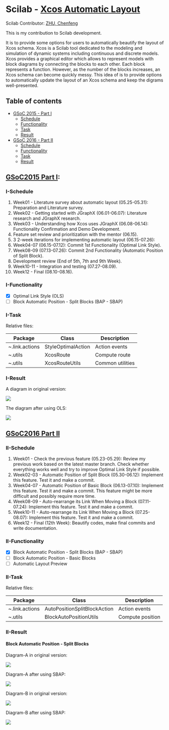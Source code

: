Scilab - [Xcos Automatic Layout](http://wiki.scilab.org/Contributor%20-%20Xcos%20automatic%20layout)
===============================

Scilab Contributor: [ZHU, Chenfeng](http://about.me/zhuchenfeng)

This is my contribution to Scilab development.

It is to provide some options for users to automatically beautify the layout of Xcos schema.
Xcos is a Scilab tool dedicated to the modeling and simulation of dynamic systems including continuous and discrete models. Xcos provides a graphical editor which allows to represent models with block diagrams by connecting the blocks to each other. Each block represents a function. However, as the number of the blocks increases, an Xcos schema can become quickly messy. This idea of is to provide options to automatically update the layout of an Xcos schema and keep the digrams well-presented.

Table of contents
-----------------

  * [GSoC 2015 - Part I](#gsoc2015-part-i)
    * [Schedule](#i-schedule)
    * [Functionality](#i-functionality)
    * [Task](#i-task)
    * [Result](#i-result)
  * [GSoC 2016 - Part II](#gsoc2016-part-ii)
    * [Schedule](#ii-schedule)
    * [Functionality](#ii-functionality)
    * [Task](#ii-task)
    * [Result](#ii-result)

## [GSoC2015 Part I](http://www.google-melange.com/gsoc/project/details/google/gsoc2015/zhuchenfeng/5724160613416960):

### I-Schedule

1. Week01 - Literature survey about automatic layout (05.25-05.31): Preparation and Literature survey.
2. Week02 - Getting started with JGraphX (06.01-06.07): Literature research and JGraphX research.
3. Week03 - Understanding how Xcos uses JGraphX (06.08-06.14): Functionality Confirmation and Demo Development.
4. Feature set review and prioritization with the mentor (06.15).
5. 3 2-week iterations for implementing automatic layout (06.15-07.26):
 1. Week04-07 (06.15-07.12): Commit 1st Functionality (Optimal Link Style).
 2. Week08-09 (07.13-07.26): Commit 2nd Functionality (Automatic Position of Split Block).
6. Development review (End of 5th, 7th and 9th Week).
7. Week10-11 - Integration and testing (07.27-08.09).
8. Week12 - Final (08.10-08.16).

### I-Functionality

- [x] Optimal Link Style (OLS)
- [ ] Block Automatic Position - Split Blocks (BAP - SBAP)

### I-Task

Relative files:

| Package  | Class | Description |
| -------------- | ------------------ | ------------- |
| ~.link.actions | StyleOptimalAction | Action events |
| ~.utils  | XcosRoute  | Compute route |
| ~.utils  | XcosRouteUtils  | Common utilities |

### I-Result

A diagram in original version:

![](resources/images/OLS01.png?raw=true)

The diagram after using OLS:

![](resources/images/OLS02.png?raw=true)


## [GSoC2016 Part II](https://summerofcode.withgoogle.com/projects/#6654261857353728)

### II-Schedule

1. Week01 - Check the previous feature (05.23-05.29): Review my previous work based on the latest master branch. Check whether everything works well and try to improve Optimal Link Style if possible.
2. Week02-03 - Automatic Position of Split Block (05.30-06.12): Implement this feature. Test it and make a commit.
3. Week04-07 - Automatic Position of Basic Block (06.13-07.10): Implement this feature. Test it and make a commit. This feature might be more difficult and possibly require more time.
4. Week08-09 - Auto-rearrange its Link When Moving a Block (07.11-07.24): Implement this feature. Test it and make a commit.
5. Week10-11 - Auto-rearrange its Link When Moving a Block (07.25-08.07): Implement this feature. Test it and make a commit.
6. Week12 - Final (12th Week): Beautify codes, make final commits and write documentation.

### II-Functionality

- [x] Block Automatic Position - Split Blocks (BAP - SBAP)
- [ ] Block Automatic Position - Basic Blocks
- [ ] Automatic Layout Preview

### II-Task

Relative files:

| Package  | Class | Description |
| -------------- | ------------------ | ------------- |
| ~.link.actions | AutoPositionSplitBlockAction | Action events |
| ~.utils  | BlockAutoPositionUtils  | Compute position |

### II-Result

#### Block Automatic Position - Split Blocks

Diagram-A in original version:

![](resources/images/SBAP01.png?raw=true)

Diagram-A after using SBAP:

![](resources/images/SBAP02.png?raw=true)

Diagram-B in original version:

![](resources/images/SBAP11.png?raw=true)

Diagram-B after using SBAP:

![](resources/images/SBAP12.png?raw=true)


